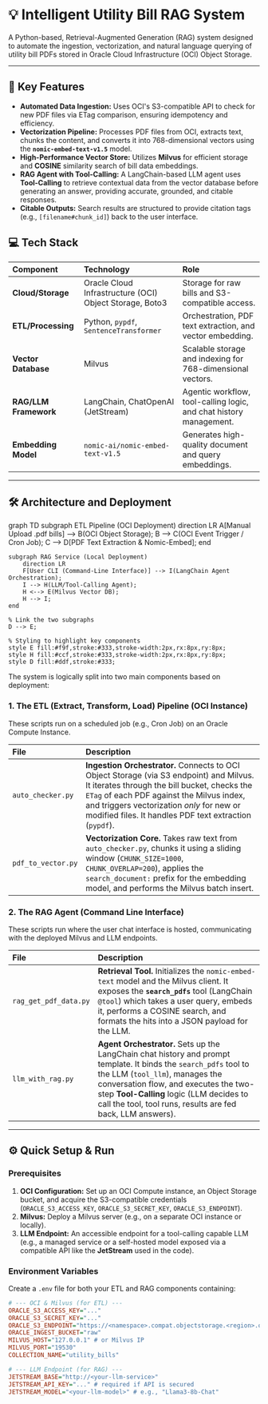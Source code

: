# 💡 Intelligent Utility Bill RAG System

A Python-based, Retrieval-Augmented Generation (RAG) system designed to automate the ingestion, vectorization, and natural language querying of utility bill PDFs stored in Oracle Cloud Infrastructure (OCI) Object Storage.

---

## 🌟 Key Features

* **Automated Data Ingestion:** Uses OCI's S3-compatible API to check for new PDF files via ETag comparison, ensuring idempotency and efficiency.
* **Vectorization Pipeline:** Processes PDF files from OCI, extracts text, chunks the content, and converts it into 768-dimensional vectors using the **`nomic-embed-text-v1.5`** model.
* **High-Performance Vector Store:** Utilizes **Milvus** for efficient storage and **COSINE** similarity search of bill data embeddings.
* **RAG Agent with Tool-Calling:** A LangChain-based LLM agent uses **Tool-Calling** to retrieve contextual data from the vector database before generating an answer, providing accurate, grounded, and citable responses.
* **Citable Outputs:** Search results are structured to provide citation tags (e.g., `[filename#chunk_id]`) back to the user interface.

## 💻 Tech Stack

| Component | Technology | Role |
| :--- | :--- | :--- |
| **Cloud/Storage** | Oracle Cloud Infrastructure (OCI) Object Storage, Boto3 | Storage for raw bills and S3-compatible access. |
| **ETL/Processing** | Python, `pypdf`, `SentenceTransformer` | Orchestration, PDF text extraction, and vector embedding. |
| **Vector Database** | Milvus | Scalable storage and indexing for 768-dimensional vectors. |
| **RAG/LLM Framework** | LangChain, ChatOpenAI (JetStream) | Agentic workflow, tool-calling logic, and chat history management. |
| **Embedding Model** | `nomic-ai/nomic-embed-text-v1.5` | Generates high-quality document and query embeddings. |

---

## 🛠️ Architecture and Deployment

graph TD
    subgraph ETL Pipeline (OCI Deployment)
        direction LR
        A[Manual Upload .pdf bills] --> B(OCI Object Storage);
        B --> C(OCI Event Trigger / Cron Job);
        C --> D[PDF Text Extraction & Nomic-Embed];
    end
    
    subgraph RAG Service (Local Deployment)
        direction LR
        F[User CLI (Command-Line Interface)] --> I(LangChain Agent Orchestration);
        I --> H(LLM/Tool-Calling Agent);
        H <--> E(Milvus Vector DB); 
        H --> I;
    end
    
    % Link the two subgraphs
    D --> E;
    
    % Styling to highlight key components
    style E fill:#f9f,stroke:#333,stroke-width:2px,rx:8px,ry:8px;
    style H fill:#ccf,stroke:#333,stroke-width:2px,rx:8px,ry:8px;
    style D fill:#ddf,stroke:#333;


The system is logically split into two main components based on deployment:

### 1. The ETL (Extract, Transform, Load) Pipeline (OCI Instance)

These scripts run on a scheduled job (e.g., Cron Job) on an Oracle Compute Instance.

| File | Description |
| :--- | :--- |
| `auto_checker.py` | **Ingestion Orchestrator.** Connects to OCI Object Storage (via S3 endpoint) and Milvus. It iterates through the bill bucket, checks the `ETag` of each PDF against the Milvus index, and triggers vectorization *only* for new or modified files. It handles PDF text extraction (`pypdf`). |
| `pdf_to_vector.py` | **Vectorization Core.** Takes raw text from `auto_checker.py`, chunks it using a sliding window (`CHUNK_SIZE=1000`, `CHUNK_OVERLAP=200`), applies the `search_document:` prefix for the embedding model, and performs the Milvus batch insert. |

### 2. The RAG Agent (Command Line Interface)

These scripts run where the user chat interface is hosted, communicating with the deployed Milvus and LLM endpoints.

| File | Description |
| :--- | :--- |
| `rag_get_pdf_data.py` | **Retrieval Tool.** Initializes the `nomic-embed-text` model and the Milvus client. It exposes the **`search_pdfs`** tool (LangChain `@tool`) which takes a user query, embeds it, performs a COSINE search, and formats the hits into a JSON payload for the LLM. |
| `llm_with_rag.py` | **Agent Orchestrator.** Sets up the LangChain chat history and prompt template. It binds the `search_pdfs` tool to the LLM (`tool_llm`), manages the conversation flow, and executes the two-step **Tool-Calling** logic (LLM decides to call the tool, tool runs, results are fed back, LLM answers). |

---

## ⚙️ Quick Setup & Run

### Prerequisites

1.  **OCI Configuration:** Set up an OCI Compute instance, an Object Storage bucket, and acquire the S3-compatible credentials (`ORACLE_S3_ACCESS_KEY`, `ORACLE_S3_SECRET_KEY`, `ORACLE_S3_ENDPOINT`).
2.  **Milvus:** Deploy a Milvus server (e.g., on a separate OCI instance or locally).
3.  **LLM Endpoint:** An accessible endpoint for a tool-calling capable LLM (e.g., a managed service or a self-hosted model exposed via a compatible API like the **JetStream** used in the code).

### Environment Variables

Create a `.env` file for both your ETL and RAG components containing:

```ini
# --- OCI & Milvus (for ETL) ---
ORACLE_S3_ACCESS_KEY="..."
ORACLE_S3_SECRET_KEY="..."
ORACLE_S3_ENDPOINT="https://<namespace>.compat.objectstorage.<region>.oci.customer-oci.com"
ORACLE_INGEST_BUCKET="raw"
MILVUS_HOST="127.0.0.1" # or Milvus IP
MILVUS_PORT="19530"
COLLECTION_NAME="utility_bills"

# --- LLM Endpoint (for RAG) ---
JETSTREAM_BASE="http://<your-llm-service>"
JETSTREAM_API_KEY="..." # required if API is secured
JETSTREAM_MODEL="<your-llm-model>" # e.g., "Llama3-8b-Chat"
